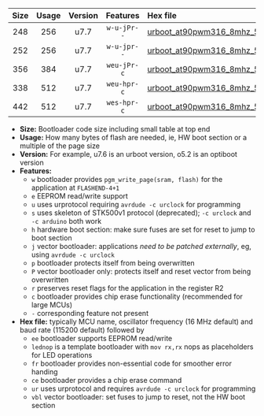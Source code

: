 |Size|Usage|Version|Features|Hex file|
|:-:|:-:|:-:|:-:|:--|
|248|256|u7.7|`w-u-jPr--`|[urboot_at90pwm316_8mhz_500000bps_lednop_ur_vbl.hex](https://raw.githubusercontent.com/stefanrueger/urboot.hex/main/mcus/at90pwm316/fcpu_8mhz/500000_bps/urboot_at90pwm316_8mhz_500000bps_lednop_ur_vbl.hex)|
|252|256|u7.7|`w-u-jpr--`|[urboot_at90pwm316_8mhz_500000bps_lednop_fr_ur_vbl.hex](https://raw.githubusercontent.com/stefanrueger/urboot.hex/main/mcus/at90pwm316/fcpu_8mhz/500000_bps/urboot_at90pwm316_8mhz_500000bps_lednop_fr_ur_vbl.hex)|
|356|384|u7.7|`weu-jPr-c`|[urboot_at90pwm316_8mhz_500000bps_ee_lednop_fr_ce_ur_vbl.hex](https://raw.githubusercontent.com/stefanrueger/urboot.hex/main/mcus/at90pwm316/fcpu_8mhz/500000_bps/urboot_at90pwm316_8mhz_500000bps_ee_lednop_fr_ce_ur_vbl.hex)|
|338|512|u7.7|`weu-hpr-c`|[urboot_at90pwm316_8mhz_500000bps_ee_lednop_fr_ce_ur.hex](https://raw.githubusercontent.com/stefanrueger/urboot.hex/main/mcus/at90pwm316/fcpu_8mhz/500000_bps/urboot_at90pwm316_8mhz_500000bps_ee_lednop_fr_ce_ur.hex)|
|442|512|u7.7|`wes-hpr-c`|[urboot_at90pwm316_8mhz_500000bps_ee_lednop_fr_ce.hex](https://raw.githubusercontent.com/stefanrueger/urboot.hex/main/mcus/at90pwm316/fcpu_8mhz/500000_bps/urboot_at90pwm316_8mhz_500000bps_ee_lednop_fr_ce.hex)|

- **Size:** Bootloader code size including small table at top end
- **Usage:** How many bytes of flash are needed, ie, HW boot section or a multiple of the page size
- **Version:** For example, u7.6 is an urboot version, o5.2 is an optiboot version
- **Features:**
  + `w` bootloader provides `pgm_write_page(sram, flash)` for the application at `FLASHEND-4+1`
  + `e` EEPROM read/write support
  + `u` uses urprotocol requiring `avrdude -c urclock` for programming
  + `s` uses skeleton of STK500v1 protocol (deprecated); `-c urclock` and `-c arduino` both work
  + `h` hardware boot section: make sure fuses are set for reset to jump to boot section
  + `j` vector bootloader: applications *need to be patched externally*, eg, using `avrdude -c urclock`
  + `p` bootloader protects itself from being overwritten
  + `P` vector bootloader only: protects itself and reset vector from being overwritten
  + `r` preserves reset flags for the application in the register R2
  + `c` bootloader provides chip erase functionality (recommended for large MCUs)
  + `-` corresponding feature not present
- **Hex file:** typically MCU name, oscillator frequency (16 MHz default) and baud rate (115200 default) followed by
  + `ee` bootloader supports EEPROM read/write
  + `lednop` is a template bootloader with `mov rx,rx` nops as placeholders for LED operations
  + `fr` bootloader provides non-essential code for smoother error handing
  + `ce` bootloader provides a chip erase command
  + `ur` uses urprotocol and requires `avrdude -c urclock` for programming
  + `vbl` vector bootloader: set fuses to jump to reset, not the HW boot section
